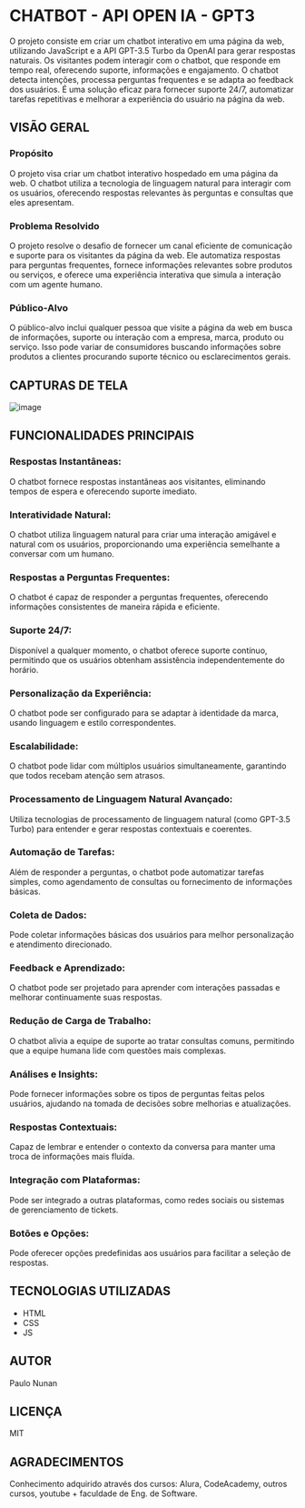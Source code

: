 # CHATBOT - API OPEN IA - GPT3

O projeto consiste em criar um chatbot interativo em uma página da web, utilizando JavaScript e a API GPT-3.5 Turbo da OpenAI para gerar respostas naturais. Os visitantes podem interagir com o chatbot, que responde em tempo real, oferecendo suporte, informações e engajamento. O chatbot detecta intenções, processa perguntas frequentes e se adapta ao feedback dos usuários. É uma solução eficaz para fornecer suporte 24/7, automatizar tarefas repetitivas e melhorar a experiência do usuário na página da web.




## VISÃO GERAL


### Propósito

O projeto visa criar um chatbot interativo hospedado em uma página da web. O chatbot utiliza a tecnologia de linguagem natural para interagir com os usuários, oferecendo respostas relevantes às perguntas e consultas que eles apresentam.

### Problema Resolvido

O projeto resolve o desafio de fornecer um canal eficiente de comunicação e suporte para os visitantes da página da web. Ele automatiza respostas para perguntas frequentes, fornece informações relevantes sobre produtos ou serviços, e oferece uma experiência interativa que simula a interação com um agente humano.

### Público-Alvo

O público-alvo inclui qualquer pessoa que visite a página da web em busca de informações, suporte ou interação com a empresa, marca, produto ou serviço. Isso pode variar de consumidores buscando informações sobre produtos a clientes procurando suporte técnico ou esclarecimentos gerais.

## CAPTURAS DE TELA

![image](https://github.com/ph-nunan/Chatbot-openIA-API-gpt3/assets/117214802/d317ae0f-cddc-4541-b485-589649c6a4cb)



## FUNCIONALIDADES PRINCIPAIS

### Respostas Instantâneas:

O chatbot fornece respostas instantâneas aos visitantes, eliminando tempos de espera e oferecendo suporte imediato.

### Interatividade Natural: 

O chatbot utiliza linguagem natural para criar uma interação amigável e natural com os usuários, proporcionando uma experiência semelhante a conversar com um humano.

### Respostas a Perguntas Frequentes: 

O chatbot é capaz de responder a perguntas frequentes, oferecendo informações consistentes de maneira rápida e eficiente.

### Suporte 24/7: 

Disponível a qualquer momento, o chatbot oferece suporte contínuo, permitindo que os usuários obtenham assistência independentemente do horário.

### Personalização da Experiência: 

O chatbot pode ser configurado para se adaptar à identidade da marca, usando linguagem e estilo correspondentes.

### Escalabilidade:

O chatbot pode lidar com múltiplos usuários simultaneamente, garantindo que todos recebam atenção sem atrasos.

### Processamento de Linguagem Natural Avançado: 

Utiliza tecnologias de processamento de linguagem natural (como GPT-3.5 Turbo) para entender e gerar respostas contextuais e coerentes.

### Automação de Tarefas:

Além de responder a perguntas, o chatbot pode automatizar tarefas simples, como agendamento de consultas ou fornecimento de informações básicas.

### Coleta de Dados:

Pode coletar informações básicas dos usuários para melhor personalização e atendimento direcionado.

### Feedback e Aprendizado:

O chatbot pode ser projetado para aprender com interações passadas e melhorar continuamente suas respostas.

### Redução de Carga de Trabalho:

O chatbot alivia a equipe de suporte ao tratar consultas comuns, permitindo que a equipe humana lide com questões mais complexas.

### Análises e Insights: 

Pode fornecer informações sobre os tipos de perguntas feitas pelos usuários, ajudando na tomada de decisões sobre melhorias e atualizações.

### Respostas Contextuais: 

Capaz de lembrar e entender o contexto da conversa para manter uma troca de informações mais fluída.

### Integração com Plataformas:

Pode ser integrado a outras plataformas, como redes sociais ou sistemas de gerenciamento de tickets.

### Botões e Opções:

Pode oferecer opções predefinidas aos usuários para facilitar a seleção de respostas.










## TECNOLOGIAS UTILIZADAS

- HTML
- CSS
- JS






## AUTOR

Paulo Nunan



## LICENÇA

MIT




## AGRADECIMENTOS

Conhecimento adquirido através dos cursos: Alura, CodeAcademy, outros cursos, youtube + faculdade de Eng. de Software.
